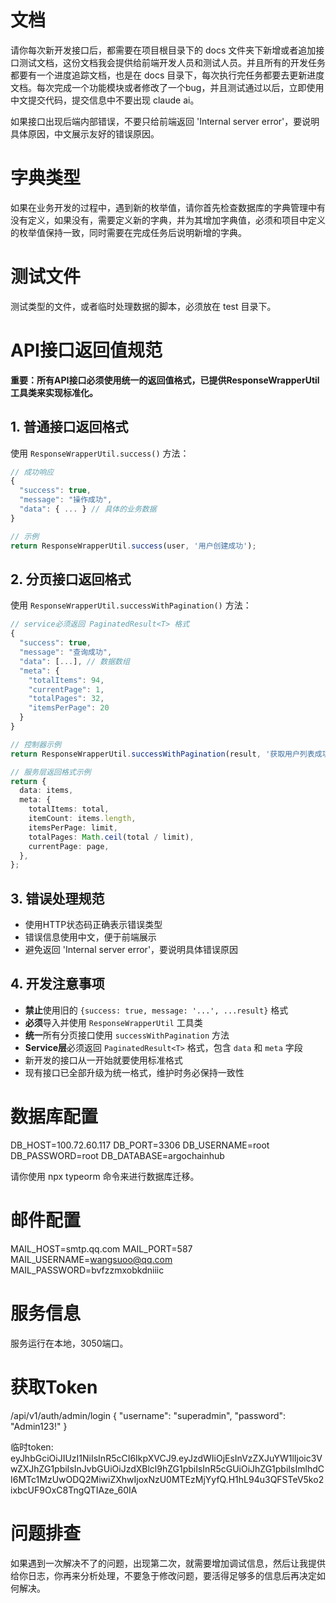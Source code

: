 # 文档
请你每次新开发接口后，都需要在项目根目录下的 docs 文件夹下新增或者追加接口测试文档，这份文档我会提供给前端开发人员和测试人员。并且所有的开发任务都要有一个进度追踪文档，也是在 docs 目录下，每次执行完任务都要去更新进度文档。每次完成一个功能模块或者修改了一个bug，并且测试通过以后，立即使用中文提交代码，提交信息中不要出现 claude ai。

如果接口出现后端内部错误，不要只给前端返回 'Internal server error'，要说明具体原因，中文展示友好的错误原因。

# 字典类型
如果在业务开发的过程中，遇到新的枚举值，请你首先检查数据库的字典管理中有没有定义，如果没有，需要定义新的字典，并为其增加字典值，必须和项目中定义的枚举值保持一致，同时需要在完成任务后说明新增的字典。

# 测试文件
测试类型的文件，或者临时处理数据的脚本，必须放在 test 目录下。

# API接口返回值规范

**重要：所有API接口必须使用统一的返回值格式，已提供ResponseWrapperUtil工具类来实现标准化。**

## 1. 普通接口返回格式
使用 `ResponseWrapperUtil.success()` 方法：

```typescript
// 成功响应
{
  "success": true,
  "message": "操作成功",
  "data": { ... } // 具体的业务数据
}

// 示例
return ResponseWrapperUtil.success(user, '用户创建成功');
```

## 2. 分页接口返回格式
使用 `ResponseWrapperUtil.successWithPagination()` 方法：

```typescript
// service必须返回 PaginatedResult<T> 格式
{
  "success": true,
  "message": "查询成功",
  "data": [...], // 数据数组
  "meta": {
    "totalItems": 94,
    "currentPage": 1,
    "totalPages": 32,
    "itemsPerPage": 20
  }
}

// 控制器示例
return ResponseWrapperUtil.successWithPagination(result, '获取用户列表成功');

// 服务层返回格式示例
return {
  data: items,
  meta: {
    totalItems: total,
    itemCount: items.length,
    itemsPerPage: limit,
    totalPages: Math.ceil(total / limit),
    currentPage: page,
  },
};
```

## 3. 错误处理规范
- 使用HTTP状态码正确表示错误类型
- 错误信息使用中文，便于前端展示
- 避免返回 'Internal server error'，要说明具体错误原因

## 4. 开发注意事项
- **禁止**使用旧的 `{success: true, message: '...', ...result}` 格式
- **必须**导入并使用 `ResponseWrapperUtil` 工具类
- **统一**所有分页接口使用 `successWithPagination` 方法
- **Service层**必须返回 `PaginatedResult<T>` 格式，包含 `data` 和 `meta` 字段
- 新开发的接口从一开始就要使用标准格式
- 现有接口已全部升级为统一格式，维护时务必保持一致性

# 数据库配置
DB_HOST=100.72.60.117
DB_PORT=3306
DB_USERNAME=root
DB_PASSWORD=root
DB_DATABASE=argochainhub

请你使用 npx typeorm 命令来进行数据库迁移。

# 邮件配置
MAIL_HOST=smtp.qq.com
MAIL_PORT=587
MAIL_USERNAME=wangsuoo@qq.com
MAIL_PASSWORD=bvfzzmxobkdniiic

# 服务信息
服务运行在本地，3050端口。

# 获取Token
/api/v1/auth/admin/login
{
  "username": "superadmin",
  "password": "Admin123!"
}

临时token: 
eyJhbGciOiJIUzI1NiIsInR5cCI6IkpXVCJ9.eyJzdWIiOjEsInVzZXJuYW1lIjoic3VwZXJhZG1pbiIsInJvbGUiOiJzdXBlcl9hZG1pbiIsInR5cGUiOiJhZG1pbiIsImlhdCI6MTc1MzUwODQ2MiwiZXhwIjoxNzU0MTEzMjYyfQ.H1hL94u3QFSTeV5ko2ixbcUF9OxC8TngQTIAze_60IA

# 问题排查
如果遇到一次解决不了的问题，出现第二次，就需要增加调试信息，然后让我提供给你日志，你再来分析处理，不要急于修改问题，要活得足够多的信息后再决定如何解决。